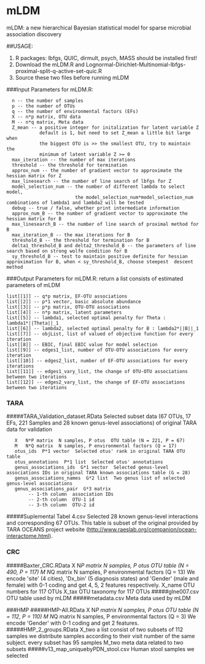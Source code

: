 # mLDM
mLDM: a new hierarchical Bayesian statistical model for sparse microbial association discovery

##USAGE:
  1. R packages: lbfgs, QUIC, dirmult, psych, MASS should be installed first!
  2. Download the mLDM.R and Lognormal-Dirichlet-Multinomial-lbfgs-proximal-split-q-active-set-quic.R
  3. Source these two files before running mLDM

###Input Parameters for mLDM.R:
```
  n -- the number of samples 
  p -- the number of OTUs
  q -- the number of environmental factors (EFs) 
  X -- n*p matrix, OTU data 
  M -- n*q matrix, Meta data 
  Z_mean -- a positive integer for initalization for latent variable Z 
            default is 1, but need to set Z_mean a little bit large when
            the biggest OTU is >> the smallest OTU, try to maintain the 
            minimum of latent variable Z >= 0 
  max_iteration -- the number of max iterations 
  threshold -- the threshold for termination 
  approx_num -- the number of gradient vector to approximate the hessian matrix for Z 
  max_linesearch -- the number of line search of lbfgs for Z 
  model_selection_num -- the number of different lambda to select model,  
                         the model_selection_num*model_selection_num combinations of lambda1 and lambda2 will be tested 
  debug -- true / false, whether print intermediate information 
  approx_num_B -- the number of gradient vector to approximate the hessian matrix for B 
  max_linesearch_B -- the number of line search of proximal method for B
  max_iteration_B -- the max iterations for B 
  threshold_B -- the threshold for termination for B 
  delta1_threshold_B and delta2_threshold_B -- the parameters of line search based on strong wolfe condition for B 
  sy_threshold_B -- test to maintain positive definite for hessian approximation for B, when < sy_threshold_B, choose steepest  descent method
```
###Output Parameters for mLDM.R:
return a list consists of estimated parameters of mLDM
```
list[[1]] -- q*p matrix, EF-OTU associations
list[[2]] -- p*1 vector, basic absolute abundance
list[[3]] -- p*p matrix, OTU-OTU associations
list[[4]] -- n*p matrix, latent parameters
list[[5]] -- lambda1, selected optimal penalty for Theta : lambda1*||Theta||_1
list[[6]] -- lambda2, selected optimal penalty for B : lambda2*||B||_1
list[[7]] -- objList, list of valued of objective function for every iteration
list[[8]] -- EBIC, final EBIC value for model selection 
list[[9]] -- edges1_list, number of OTU-OTU associations for every iteration 
list[[10]] -- edges2_list, number of EF-OTU associations for every iterations
list[[11]] -- edges1_vary_list, the change of OTU-OTU associations between two iterations
list[[12]] -- edges2_vary_list, the change of EF-OTU associations between two iterations
```
### TARA
#####TARA_Validation_dataset.RData
  Selected subset data (67 OTUs, 17 EFs, 221 Samples and 28 known genus-level associations) of original TARA data for validation
```
   X   N*P matrix  N samples, P otus  OTU table (N = 221, P = 67)
   M   N*Q matrix  N samples, P environmental factors (Q = 17)
   otus_ids  P*1 vector  Selected otus' rank in original TARA OTU table
   otus_annotations  P*1 list  Selected otus' annotations
   genus_associations_ids  G*1 vector  Selected genus-level associations IDs in original TARA known associations table (G = 28)
   genus_associations_names  G*2 list  Two genus list of selected genus-level associations
   genus_associations_pair  G*3 matrix  
        -- 1-th column  association IDs
        -- 2-th column  OTU-1 id
        -- 3-th column  OTU-2 id
```
#####Suplemental Tabel 4.csv
Selected 28 known genus-level interactions and corresponding 67 OTUs. This table is subset of the original provided by TARA OCEANS project website (http://www.raeslab.org/companion/ocean-interactome.html).

### CRC
#####Baxter_CRC.RData
   X   N*P matrix  N samples, P otus  OTU table (N = 490, P = 117)
   M   N*Q matrix  N samples, P environmental factors (Q = 13)
       We encode 'site' (4 cities), 'Dx_bin' (5 diagnosis states) and 'Gender' (male and female) with 0-1 coding and get 4, 5, 2 features respectively.
   X_name  OTU numbers for 117 OTUs
   X_tax   OTU taxonomy for 117 OTUs
#####glne007.csv
OTU table used by mLDM
#####metadata.csv
Meta data used by mLDM

###HMP
#####HMP-All.RData
   X   N*P matrix  N samples, P otus  OTU table (N = 112, P = 110)
   M   N*Q matrix  N samples, P environmental factors (Q = 3)
       We encode 'Gender' with 0-1 coding and get 2 features.
#####HMP_2_groups.RData
   X_two   a list consist of two subsets of 112 samples
           we distribute samples according to their visit number of the same subject.
           every subset has 95 samples
   M_two   meta data related to two subsets
#####v13_map_uniquebyPDN_stool.csv
   Human stool samples we selected
